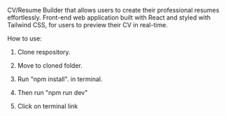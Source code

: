 CV/Resume Builder that allows users to create their professional resumes effortlessly. Front-end web application built with React and styled with Tailwind CSS, for users to preview their CV in real-time.

How to use:

1. Clone respository.

2. Move to cloned folder.

3. Run "npm install". in terminal.

4. Then run "npm run dev"

5. Click on terminal link
